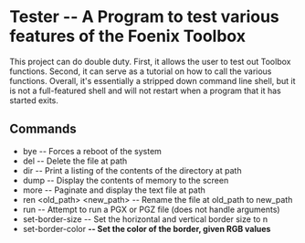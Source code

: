 # Tester -- A Program to test various features of the Foenix Toolbox
This project can do double duty. First, it allows the user to test out Toolbox functions.
Second, it can serve as a tutorial on how to call the various functions.
Overall, it's essentially a stripped down command line shell, but it is not a full-featured shell
and will not restart when a program that it has started exits.

## Commands

* bye -- Forces a reboot of the system
* del <path> -- Delete the file at path
* dir <path> -- Print a listing of the contents of the directory at path
* dump <start> <count> -- Display the contents of memory to the screen 
* more <path> -- Paginate and display the text file at path
* ren <old_path> <new_path> -- Rename the file at old_path to new_path
* run <file> -- Attempt to run a PGX or PGZ file (does not handle arguments)
* set-border-size <n> -- Set the horizontal and vertical border size to n
* set-border-color <r> <g> <b> -- Set the color of the border, given RGB values

